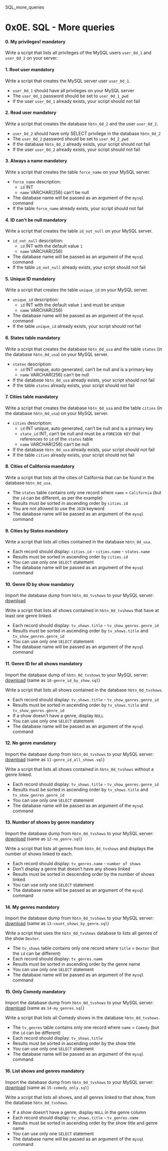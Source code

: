 SQL_more_queries
<h1 class="gap">0x0E. SQL - More queries </h1>


<h4 class="task">
    0. My privileges!
      <span class="alert alert-warning mandatory-optional">
        mandatory
      </span>
</h4><p>Write a script that lists all privileges of the MySQL users <code>user_0d_1</code> and <code>user_0d_2</code> on your server.</p>


<h4 class="task">
    1. Root user
      <span class="alert alert-warning mandatory-optional">
        mandatory
      </span>
</h4><p>Write a script that creates the MySQL server user <code>user_0d_1</code>. </p><ul>
<li><code>user_0d_1</code> should have all privileges on your MySQL server</li>
<li>The <code>user_0d_1</code> password should be set to <code>user_0d_1_pwd</code></li>
<li>If the user <code>user_0d_1</code> already exists, your script should not fail</li>
</ul>


<h4 class="task">
    2. Read user
      <span class="alert alert-warning mandatory-optional">
        mandatory
      </span>
</h4><p>Write a script that creates the database <code>hbtn_0d_2</code> and the user <code>user_0d_2</code>. </p><ul>
<li><code>user_0d_2</code> should have only SELECT privilege in the database <code>hbtn_0d_2</code></li>
<li>The <code>user_0d_2</code> password should be set to <code>user_0d_2_pwd</code></li>
<li>If the database <code>hbtn_0d_2</code> already exists, your script should not fail</li>
<li>If the user <code>user_0d_2</code> already exists, your script should not fail</li>
</ul>


<h4 class="task">
    3. Always a name
      <span class="alert alert-warning mandatory-optional">
        mandatory
      </span>
</h4><p>Write a script that creates the table <code>force_name</code> on your MySQL server.</p><ul>
<li><code>force_name</code> description:

<ul>
<li><code>id</code> INT</li>
<li><code>name</code> VARCHAR(256) can’t be null</li>
</ul></li>
<li>The database name will be passed as an argument of the <code>mysql</code> command</li>
<li>If the table <code>force_name</code> already exists, your script should not fail</li>
</ul>


<h4 class="task">
    4. ID can't be null
      <span class="alert alert-warning mandatory-optional">
        mandatory
      </span>
</h4><p>Write a script that creates the table <code>id_not_null</code> on your MySQL server.</p><ul>
<li><code>id_not_null</code> description:

<ul>
<li><code>id</code> INT with the default value <code>1</code> </li>
<li><code>name</code> VARCHAR(256)</li>
</ul></li>
<li>The database name will be passed as an argument of the <code>mysql</code> command</li>
<li>If the table <code>id_not_null</code> already exists, your script should not fail</li>
</ul>


<h4 class="task">
    5. Unique ID
      <span class="alert alert-warning mandatory-optional">
        mandatory
      </span>
</h4><p>Write a script that creates the table <code>unique_id</code> on your MySQL server.</p><ul>
<li><code>unique_id</code> description:

<ul>
<li><code>id</code> INT with the default value <code>1</code> and must be unique</li>
<li><code>name</code> VARCHAR(256)</li>
</ul></li>
<li>The database name will be passed as an argument of the <code>mysql</code> command</li>
<li>If the table <code>unique_id</code> already exists, your script should not fail</li>
</ul>


<h4 class="task">
    6. States table
      <span class="alert alert-warning mandatory-optional">
        mandatory
      </span>
</h4><p>Write a script that creates the database <code>hbtn_0d_usa</code> and the table <code>states</code> (in the database <code>hbtn_0d_usa</code>) on your MySQL server.</p><ul>
<li><code>states</code> description:

<ul>
<li><code>id</code> INT unique, auto generated, can’t be null and is a primary key</li>
<li><code>name</code> VARCHAR(256) can’t be null</li>
</ul></li>
<li>If the database <code>hbtn_0d_usa</code> already exists, your script should not fail</li>
<li>If the table <code>states</code> already exists, your script should not fail</li>
</ul>


<h4 class="task">
    7. Cities table
      <span class="alert alert-warning mandatory-optional">
        mandatory
      </span>
</h4><p>Write a script that creates the database <code>hbtn_0d_usa</code> and the table <code>cities</code> (in the database <code>hbtn_0d_usa</code>) on your MySQL server.</p><ul>
<li><code>cities</code> description:

<ul>
<li><code>id</code> INT unique, auto generated, can’t be null and is a primary key</li>
<li><code>state_id</code> INT, can’t be null and must be a <code>FOREIGN KEY</code> that references to <code>id</code> of the <code>states</code> table</li>
<li><code>name</code> VARCHAR(256) can’t be null</li>
</ul></li>
<li>If the database <code>hbtn_0d_usa</code> already exists, your script should not fail</li>
<li>If the table <code>cities</code> already exists, your script should not fail</li>
</ul>


<h4 class="task">
    8. Cities of California
      <span class="alert alert-warning mandatory-optional">
        mandatory
      </span>
</h4><p>Write a script that lists all the cities of California that can be found in the database <code>hbtn_0d_usa</code>.</p><ul>
<li>The <code>states</code> table contains only one record where <code>name</code> = <code>California</code> (but the <code>id</code> can be different, as per the example)</li>
<li>Results must be sorted in ascending order by <code>cities.id</code> </li>
<li>You are not allowed to use the <code>JOIN</code> keyword</li>
<li>The database name will be passed as an argument of the <code>mysql</code> command</li>
</ul>


<h4 class="task">
    9. Cities by States
      <span class="alert alert-warning mandatory-optional">
        mandatory
      </span>
</h4><p>Write a script that lists all cities contained in the database <code>hbtn_0d_usa</code>.</p><ul>
<li>Each record should display: <code>cities.id</code> - <code>cities.name</code> - <code>states.name</code></li>
<li>Results must be sorted in ascending order by <code>cities.id</code> </li>
<li>You can use only one <code>SELECT</code> statement</li>
<li>The database name will be passed as an argument of the <code>mysql</code> command</li>
</ul>


<h4 class="task">
    10. Genre ID by show
      <span class="alert alert-warning mandatory-optional">
        mandatory
      </span>
</h4><p>Import the database dump from <code>hbtn_0d_tvshows</code> to your MySQL server: <a href="https://s3.amazonaws.com/intranet-projects-files/holbertonschool-higher-level_programming+/274/hbtn_0d_tvshows.sql" target="_blank" title="download">download</a></p><p>Write a script that lists all shows contained in <code>hbtn_0d_tvshows</code> that have at least one genre linked.</p><ul>
<li>Each record should display: <code>tv_shows.title</code> - <code>tv_show_genres.genre_id</code></li>
<li>Results must be sorted in ascending order  by <code>tv_shows.title</code> and <code>tv_show_genres.genre_id</code></li>
<li>You can use only one <code>SELECT</code> statement</li>
<li>The database name will be passed as an argument of the <code>mysql</code> command</li>
</ul>


<h4 class="task">
    11. Genre ID for all shows
      <span class="alert alert-warning mandatory-optional">
        mandatory
      </span>
</h4><p>Import the database dump of <code>hbtn_0d_tvshows</code> to your MySQL server: <a href="https://s3.amazonaws.com/intranet-projects-files/holbertonschool-higher-level_programming+/274/hbtn_0d_tvshows.sql" target="_blank" title="download">download</a> (same as <code>10-genre_id_by_show.sql</code>)</p><p>Write a script that lists all shows contained in the database <code>hbtn_0d_tvshows</code>.</p><ul>
<li>Each record should display: <code>tv_shows.title</code> - <code>tv_show_genres.genre_id</code></li>
<li>Results must be sorted in ascending order by <code>tv_shows.title</code> and <code>tv_show_genres.genre_id</code></li>
<li>If a show doesn’t have a genre, display <code>NULL</code></li>
<li>You can use only one <code>SELECT</code> statement</li>
<li>The database name will be passed as an argument of the <code>mysql</code> command</li>
</ul>


<h4 class="task">
    12. No genre
      <span class="alert alert-warning mandatory-optional">
        mandatory
      </span>
</h4><p>Import the database dump from <code>hbtn_0d_tvshows</code> to your MySQL server: <a href="https://s3.amazonaws.com/intranet-projects-files/holbertonschool-higher-level_programming+/274/hbtn_0d_tvshows.sql" target="_blank" title="download">download</a> (same as <code>11-genre_id_all_shows.sql</code>)</p><p>Write a script that lists all shows contained in <code>hbtn_0d_tvshows</code> without a genre linked. </p><ul>
<li>Each record should display: <code>tv_shows.title</code> - <code>tv_show_genres.genre_id</code></li>
<li>Results must be sorted in ascending order by <code>tv_shows.title</code> and <code>tv_show_genres.genre_id</code></li>
<li>You can use only one <code>SELECT</code> statement</li>
<li>The database name will be passed as an argument of the <code>mysql</code> command</li>
</ul>


<h4 class="task">
    13. Number of shows by genre
      <span class="alert alert-warning mandatory-optional">
        mandatory
      </span>
</h4><p>Import the database dump from <code>hbtn_0d_tvshows</code> to your MySQL server: <a href="https://s3.amazonaws.com/intranet-projects-files/holbertonschool-higher-level_programming+/274/hbtn_0d_tvshows.sql" target="_blank" title="download">download</a> (same as <code>12-no_genre.sql</code>)</p><p>Write a script that lists all genres from <code>hbtn_0d_tvshows</code> and displays the number of shows linked to each.</p><ul>
<li>Each record should display: <code>tv_genres.name</code> - <code>number of shows</code></li>
<li>Don’t display a genre that doesn’t have any shows linked</li>
<li>Results must be sorted in descending order by the number of shows linked</li>
<li>You can use only one <code>SELECT</code> statement</li>
<li>The database name will be passed as an argument of the <code>mysql</code> command</li>
</ul>


<h4 class="task">
    14. My genres
      <span class="alert alert-warning mandatory-optional">
        mandatory
      </span>
</h4><p>Import the database dump from <code>hbtn_0d_tvshows</code> to your MySQL server: <a href="https://s3.amazonaws.com/intranet-projects-files/holbertonschool-higher-level_programming+/274/hbtn_0d_tvshows.sql" target="_blank" title="download">download</a> (same as <code>13-count_shows_by_genre.sql</code>)</p><p>Write a script that uses the <code>hbtn_0d_tvshows</code> database to lists all genres of the show <code>Dexter</code>.</p><ul>
<li>The <code>tv_shows</code> table contains only one record where <code>title</code> = <code>Dexter</code> (but the <code>id</code> can be different)</li>
<li>Each record should display: <code>tv_genres.name</code></li>
<li>Results must be sorted in ascending order by the genre name</li>
<li>You can use only one <code>SELECT</code> statement</li>
<li>The database name will be passed as an argument of the <code>mysql</code> command</li>
</ul>


<h4 class="task">
    15. Only Comedy
      <span class="alert alert-warning mandatory-optional">
        mandatory
      </span>
</h4><p>Import the database dump from <code>hbtn_0d_tvshows</code> to your MySQL server: <a href="https://s3.amazonaws.com/intranet-projects-files/holbertonschool-higher-level_programming+/274/hbtn_0d_tvshows.sql" target="_blank" title="download">download</a> (same as <code>14-my_genres.sql</code>)</p><p>Write a script that lists all Comedy shows in the database <code>hbtn_0d_tvshows</code>.</p><ul>
<li>The <code>tv_genres</code> table contains only one record where <code>name</code> = <code>Comedy</code> (but the <code>id</code> can be different)</li>
<li>Each record should display: <code>tv_shows.title</code></li>
<li>Results must be sorted in ascending order by the show title</li>
<li>You can use only one <code>SELECT</code> statement</li>
<li>The database name will be passed as an argument of the <code>mysql</code> command</li>
</ul>


<h4 class="task">
    16. List shows and genres
      <span class="alert alert-warning mandatory-optional">
        mandatory
      </span>
</h4><p>Import the database dump from <code>hbtn_0d_tvshows</code> to your MySQL server: <a href="https://s3.amazonaws.com/intranet-projects-files/holbertonschool-higher-level_programming+/274/hbtn_0d_tvshows.sql" target="_blank" title="download">download</a> (same as <code>15-comedy_only.sql</code>)</p><p>Write a script that lists all shows, and all genres linked to that show, from the database <code>hbtn_0d_tvshows</code>.</p><ul>
<li>If a show doesn’t have a genre, display <code>NULL</code> in the genre column</li>
<li>Each record should display: <code>tv_shows.title</code> - <code>tv_genres.name</code></li>
<li>Results must be sorted in ascending order by the show title and genre name</li>
<li>You can use only one <code>SELECT</code> statement</li>
<li>The database name will be passed as an argument of the <code>mysql</code> command</li>
</ul>

